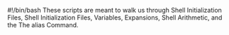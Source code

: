 #!/bin/bash
These scripts are meant to walk us through Shell Initialization Files, Shell Initialization Files, Variables, Expansions, Shell Arithmetic, and the The alias Command.